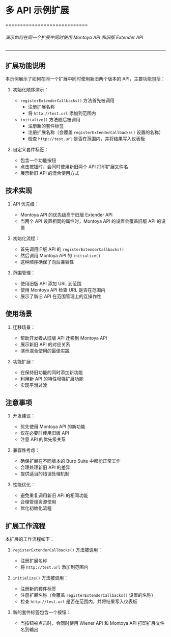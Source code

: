 # 多 API 示例扩展
============================

###### 演示如何在同一个扩展中同时使用 Montoya API 和旧版 Extender API

---

## 扩展功能说明

本示例展示了如何在同一个扩展中同时使用新旧两个版本的 API，主要功能包括：

1. 初始化顺序演示：
   - `registerExtenderCallbacks()` 方法首先被调用
     - 注册扩展名称
     - 将 `http://test.url` 添加到范围内
   - `initialize()` 方法随后被调用
     - 注册新的套件标签
     - 注册扩展名称（会覆盖 `registerExtenderCallbacks()` 设置的名称）
     - 检查 `http://test.url` 是否在范围内，并将结果写入仪表板

2. 自定义套件标签：
   - 包含一个功能按钮
   - 点击按钮时，会同时使用新旧两个 API 打印扩展文件名
   - 展示新旧 API 的混合使用方式

## 技术实现

1. API 优先级：
   - Montoya API 的优先级高于旧版 Extender API
   - 当两个 API 设置相同的属性时，Montoya API 的设置会覆盖旧版 API 的设置

2. 初始化流程：
   - 首先调用旧版 API 的 `registerExtenderCallbacks()`
   - 然后调用 Montoya API 的 `initialize()`
   - 这种顺序确保了向后兼容性

3. 范围管理：
   - 使用旧版 API 添加 URL 到范围
   - 使用 Montoya API 检查 URL 是否在范围内
   - 展示了新旧 API 在范围管理上的互操作性

## 使用场景

1. 迁移场景：
   - 帮助开发者从旧版 API 迁移到 Montoya API
   - 展示新旧 API 的对应关系
   - 演示混合使用的最佳实践

2. 功能扩展：
   - 在保持旧功能的同时添加新功能
   - 利用新 API 的特性增强扩展功能
   - 实现平滑过渡

## 注意事项

1. 开发建议：
   - 优先使用 Montoya API 的新功能
   - 仅在必要时使用旧版 API
   - 注意 API 的优先级关系

2. 兼容性考虑：
   - 确保扩展在不同版本的 Burp Suite 中都能正常工作
   - 合理处理新旧 API 的差异
   - 提供适当的错误处理机制

3. 性能优化：
   - 避免重复调用新旧 API 的相同功能
   - 合理管理资源使用
   - 优化初始化流程

## 扩展工作流程

本扩展的工作流程如下：

1. `registerExtenderCallbacks()` 方法被调用：
   - 注册扩展名称
   - 将 `http://test.url` 添加到范围内

2. `initialize()` 方法被调用：
   - 注册新的套件标签
   - 注册扩展名称（会覆盖 `registerExtenderCallbacks()` 设置的名称）
   - 检查 `http://test.url` 是否在范围内，并将结果写入仪表板

3. 新的套件标签包含一个按钮：
   - 当按钮被点击时，会同时使用 Wiener API 和 Montoya API 打印扩展文件名到输出